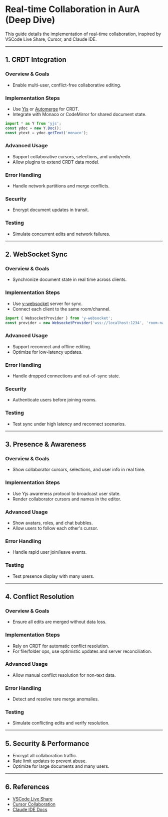 # Real-time Collaboration in AurA (Deep Dive)

This guide details the implementation of real-time collaboration, inspired by VSCode Live Share, Cursor, and Claude IDE.

---

## 1. CRDT Integration
### Overview & Goals
- Enable multi-user, conflict-free collaborative editing.

### Implementation Steps
- Use [Yjs](https://github.com/yjs/yjs) or [Automerge](https://github.com/automerge/automerge) for CRDT.
- Integrate with Monaco or CodeMirror for shared document state.

```js
import * as Y from 'yjs';
const ydoc = new Y.Doc();
const ytext = ydoc.getText('monaco');
```

### Advanced Usage
- Support collaborative cursors, selections, and undo/redo.
- Allow plugins to extend CRDT data model.

### Error Handling
- Handle network partitions and merge conflicts.

### Security
- Encrypt document updates in transit.

### Testing
- Simulate concurrent edits and network failures.

---

## 2. WebSocket Sync
### Overview & Goals
- Synchronize document state in real time across clients.

### Implementation Steps
- Use [y-websocket](https://github.com/yjs/y-websocket) server for sync.
- Connect each client to the same room/channel.

```js
import { WebsocketProvider } from 'y-websocket';
const provider = new WebsocketProvider('wss://localhost:1234', 'room-name', ydoc);
```

### Advanced Usage
- Support reconnect and offline editing.
- Optimize for low-latency updates.

### Error Handling
- Handle dropped connections and out-of-sync state.

### Security
- Authenticate users before joining rooms.

### Testing
- Test sync under high latency and reconnect scenarios.

---

## 3. Presence & Awareness
### Overview & Goals
- Show collaborator cursors, selections, and user info in real time.

### Implementation Steps
- Use Yjs awareness protocol to broadcast user state.
- Render collaborator cursors and names in the editor.

### Advanced Usage
- Show avatars, roles, and chat bubbles.
- Allow users to follow each other's cursor.

### Error Handling
- Handle rapid user join/leave events.

### Testing
- Test presence display with many users.

---

## 4. Conflict Resolution
### Overview & Goals
- Ensure all edits are merged without data loss.

### Implementation Steps
- Rely on CRDT for automatic conflict resolution.
- For file/folder ops, use optimistic updates and server reconciliation.

### Advanced Usage
- Allow manual conflict resolution for non-text data.

### Error Handling
- Detect and resolve rare merge anomalies.

### Testing
- Simulate conflicting edits and verify resolution.

---

## 5. Security & Performance
- Encrypt all collaboration traffic.
- Rate limit updates to prevent abuse.
- Optimize for large documents and many users.

---

## 6. References
- [VSCode Live Share](https://visualstudio.microsoft.com/services/live-share/)
- [Cursor Collaboration](https://github.com/getcursor/cursor)
- [Claude IDE Docs](https://docs.anthropic.com/claude) 